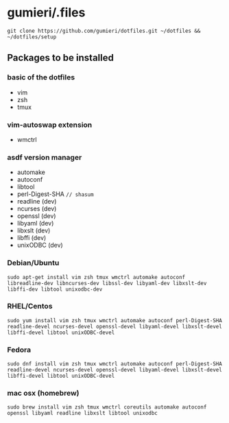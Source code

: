 # gumieri/.files
```
git clone https://github.com/gumieri/dotfiles.git ~/dotfiles && ~/dotfiles/setup
```

## Packages to be installed

### basic of the dotfiles
* vim
* zsh
* tmux

### vim-autoswap extension
* wmctrl

### asdf version manager
* automake
* autoconf
* libtool
* perl-Digest-SHA `// shasum`
* readline (dev)
* ncurses (dev)
* openssl (dev)
* libyaml (dev)
* libxslt (dev)
* libffi (dev)
* unixODBC (dev)

### Debian/Ubuntu
```
sudo apt-get install vim zsh tmux wmctrl automake autoconf libreadline-dev libncurses-dev libssl-dev libyaml-dev libxslt-dev libffi-dev libtool unixodbc-dev
```

### RHEL/Centos
```
sudo yum install vim zsh tmux wmctrl automake autoconf perl-Digest-SHA readline-devel ncurses-devel openssl-devel libyaml-devel libxslt-devel libffi-devel libtool unixODBC-devel
```

### Fedora
```
sudo dnf install vim zsh tmux wmctrl automake autoconf perl-Digest-SHA readline-devel ncurses-devel openssl-devel libyaml-devel libxslt-devel libffi-devel libtool unixODBC-devel
```

### mac osx (homebrew)
```
sudo brew install vim zsh tmux wmctrl coreutils automake autoconf openssl libyaml readline libxslt libtool unixodbc
```
